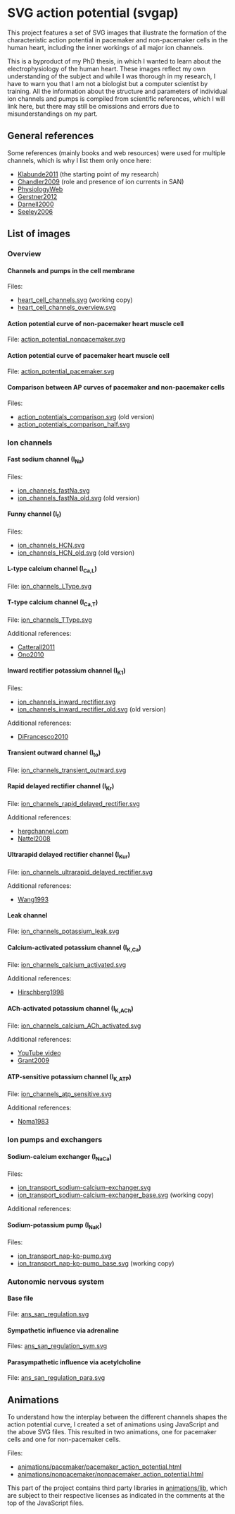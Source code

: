 # SVG action potential (svgap)

This project features a set of SVG images that illustrate the formation of the characteristic action potential in pacemaker and non-pacemaker cells in the human heart, including the inner workings of all major ion channels.

This is a byproduct of my PhD thesis, in which I wanted to learn about the electrophysiology of the human heart.
These images reflect my own understanding of the subject and while I was thorough in my research, I have to warn you that I am not a biologist but a computer scientist by training.
All the information about the structure and parameters of individual ion channels and pumps is compiled from scientific references, which I will link here, but there may still be omissions and errors due to misunderstandings on my part.

## General references

Some references (mainly books and web resources) were used for multiple channels, which is why I list them only once here:

* [Klabunde2011](https://isbnsearch.org/isbn/9781451113846) (the starting point of my research)
* [Chandler2009](https://doi.org/10.1161/CIRCULATIONAHA.108.804369) (role and presence of ion currents in SAN)
* [PhysiologyWeb](https://web.archive.org/web/20210611082937/https://www.physiologyweb.com/lecture_notes/neuronal_action_potential/neuronal_action_potential_important_features.html)
* [Gerstner2012](https://doi.org/10.1017/CBO9780511815706)
* [Darnell2000](https://isbnsearch.org/isbn/0716731363)
* [Seeley2006](https://isbnsearch.org/isbn/9780073228051)

## List of images

### Overview

#### Channels and pumps in the cell membrane

Files:

* [heart_cell_channels.svg](heart_cell_channels.svg) (working copy)
* [heart_cell_channels_overview.svg](heart_cell_channels_overview.svg)

#### Action potential curve of non-pacemaker heart muscle cell

File: [action_potential_nonpacemaker.svg](action_potential_nonpacemaker.svg)

#### Action potential curve of pacemaker heart muscle cell

File: [action_potential_pacemaker.svg](action_potential_pacemaker.svg)

#### Comparison between AP curves of pacemaker and non-pacemaker cells

Files:

* [action_potentials_comparison.svg](action_potentials_comparison.svg) (old version)
* [action_potentials_comparison_half.svg](action_potentials_comparison_half.svg)

### Ion channels

#### Fast sodium channel (I<sub>Na</sub>)

Files:

* [ion_channels_fastNa.svg](ion_channels_fastNa.svg)
* [ion_channels_fastNa_old.svg](ion_channels_fastNa_old.svg) (old version)

#### Funny channel (I<sub>f</sub>)

Files:

* [ion_channels_HCN.svg](ion_channels_HCN.svg)
* [ion_channels_HCN_old.svg](ion_channels_HCN_old.svg) (old version)

#### L-type calcium channel (I<sub>Ca,L</sub>)

File: [ion_channels_LType.svg](ion_channels_LType.svg)

#### T-type calcium channel (I<sub>Ca,T</sub>)

File: [ion_channels_TType.svg](ion_channels_TType.svg)

Additional references:

* [Catterall2011](https://doi.org/10.1101/cshperspect.a003947)
* [Ono2010](https://doi.org/10.1016/j.yjmcc.2009.08.021)

#### Inward rectifier potassium channel (I<sub>K1</sub>)

Files: 

* [ion_channels_inward_rectifier.svg](ion_channels_inward_rectifier.svg)
* [ion_channels_inward_rectifier_old.svg](ion_channels_inward_rectifier_old.svg) (old version)

Additional references:

* [DiFrancesco2010](https://doi.org/10.1161/CIRCRESAHA.109.208041)

#### Transient outward channel (I<sub>to</sub>)

File: [ion_channels_transient_outward.svg](ion_channels_transient_outward.svg)

#### Rapid delayed rectifier channel (I<sub>Kr</sub>)

File: [ion_channels_rapid_delayed_rectifier.svg](ion_channels_rapid_delayed_rectifier.svg)

Additional references:

* [hergchannel.com](https://web.archive.org/web/20190806143620/http://hergchannel.com/)
* [Nattel2008](https://doi.org/10.1113/jphysiol.2008.163089)


#### Ultrarapid delayed rectifier channel (I<sub>Kur</sub>)

File: [ion_channels_ultrarapid_delayed_rectifier.svg](ion_channels_ultrarapid_delayed_rectifier.svg)

Additional references:

* [Wang1993](https://www.ahajournals.org/doi/abs/10.1161/01.res.73.6.1061)

#### Leak channel

File: [ion_channels_potassium_leak.svg](ion_channels_potassium_leak.svg)

#### Calcium-activated potassium channel (I<sub>K,Ca</sub>)

File: [ion_channels_calcium_activated.svg](ion_channels_calcium_activated.svg)

Additional references:

* [Hirschberg1998](https://doi.org/10.1085/jgp.111.4.565)

#### ACh-activated potassium channel (I<sub>K,ACh</sub>)

File: [ion_channels_calcium_ACh_activated.svg](ion_channels_calcium_ACh_activated.svg)

Additional references:

* [YouTube video](https://www.youtube.com/watch?v=tTY1VNDYtdE)
* [Grant2009](https://doi.org/10.1161/CIRCEP.108.789081)

#### ATP-sensitive potassium channel (I<sub>K,ATP</sub>)

File: [ion_channels_atp_sensitive.svg](ion_channels_atp_sensitive.svg)

Additional references:

* [Noma1983](https://doi.org/10.1038/305147a0)

### Ion pumps and exchangers

#### Sodium-calcium exchanger (I<sub>NaCa</sub>)

Files:

* [ion_transport_sodium-calcium-exchanger.svg](ion_transport_sodium-calcium-exchanger.svg)
* [ion_transport_sodium-calcium-exchanger_base.svg](ion_transport_sodium-calcium-exchanger_base.svg) (working copy)

Additional references:


#### Sodium-potassium pump (I<sub>NaK</sub>)

Files:

* [ion_transport_nap-kp-pump.svg](ion_transport_nap-kp-pump.svg)
* [ion_transport_nap-kp-pump_base.svg](ion_transport_nap-kp-pump_base.svg) (working copy)

### Autonomic nervous system

#### Base file

File: [ans_san_regulation.svg](ans_san_regulation.svg)

#### Sympathetic influence via adrenaline

Files: [ans_san_regulation_sym.svg](ans_san_regulation_sym.svg)

#### Parasympathetic influence via acetylcholine

File: [ans_san_regulation_para.svg](ans_san_regulation_para.svg)

## Animations

To understand how the interplay between the different channels shapes the action potential curve, I created a set of animations using JavaScript and the above SVG files.
This resulted in two animations, one for pacemaker cells and one for non-pacemaker cells.

Files:

* [animations/pacemaker/pacemaker_action_potential.html](animations/pacemaker/pacemaker_action_potential.html)
* [animations/nonpacemaker/nonpacemaker_action_potential.html](animations/nonpacemaker/nonpacemaker_action_potential.html)

This part of the project contains third party libraries in [animations/lib](animations/lib), which are subject to their respective licenses as indicated in the comments at the top of the JavaScript files.